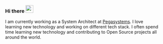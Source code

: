 ### Hi there <img src="https://media.giphy.com/media/hvRJCLFzcasrR4ia7z/giphy.gif" width="25px">

I am currently working as a System Architect at [Pegasystems](www.pega.com). I love learning new technology and working on different tech stack. I often spend time learning new technology and contributing to Open Source projects all around the world.


